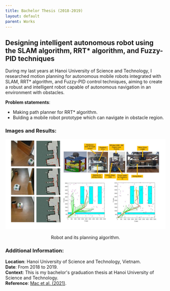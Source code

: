 ```yaml
---
title: Bachelor Thesis (2018-2019)
layout: default
parent: Works
---
```


## Designing intelligent autonomous robot using the SLAM algorithm, RRT* algorithm, and Fuzzy-PID techniques

During my last years at Hanoi University of Science and Technology, I researched motion planning for autonomous mobile robots integrated with SLAM, RRT* algorithm, and Fuzzy-PID control techniques, aiming to create a robust and intelligent robot capable of autonomous navigation in an environment with obstacles.

**Problem statements**:
* Making path planner for RRT* algorithm.
* Bulding a mobile robot prototype which can navigate in obstacle region.

### Images and Results:
<center>
  <img src="images/rrt.png" alt="Robot" />
  <p>Robot and its planning algorithm.</p>
</center>

### Additional Information:
**Location**: Hanoi University of Science and Technology, Vietnam.  
**Date**: From 2018 to 2019.  
**Context**: This is my bachelor's graduation thesis at Hanoi University of Science and Technology.  
**Reference**: [Mac et al. (2021)](http://dx.doi.org/10.12700/APH.18.6.2021.6.11).  
